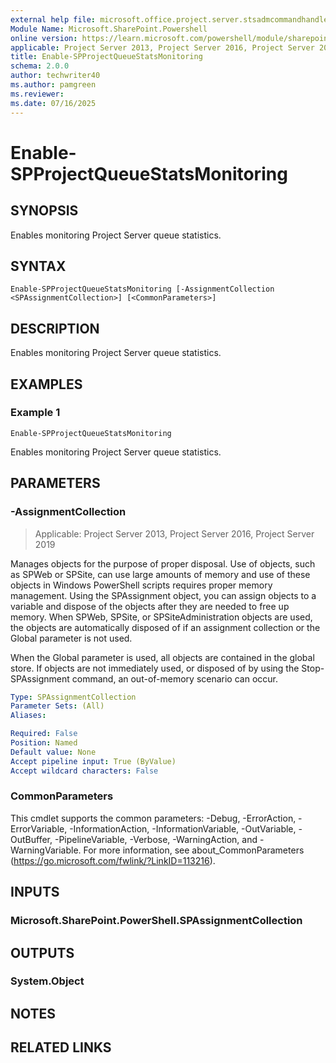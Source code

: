 ```yaml
---
external help file: microsoft.office.project.server.stsadmcommandhandler.dll-help.xml
Module Name: Microsoft.SharePoint.Powershell
online version: https://learn.microsoft.com/powershell/module/sharepoint-server/enable-spprojectqueuestatsmonitoring
applicable: Project Server 2013, Project Server 2016, Project Server 2019
title: Enable-SPProjectQueueStatsMonitoring
schema: 2.0.0
author: techwriter40
ms.author: pamgreen
ms.reviewer:
ms.date: 07/16/2025
---
```


# Enable-SPProjectQueueStatsMonitoring

## SYNOPSIS
Enables monitoring Project Server queue statistics.

## SYNTAX

```
Enable-SPProjectQueueStatsMonitoring [-AssignmentCollection <SPAssignmentCollection>] [<CommonParameters>]
```

## DESCRIPTION
Enables monitoring Project Server queue statistics.

## EXAMPLES

### Example 1
```
Enable-SPProjectQueueStatsMonitoring
```

Enables monitoring Project Server queue statistics.

## PARAMETERS

### -AssignmentCollection

> Applicable: Project Server 2013, Project Server 2016, Project Server 2019

Manages objects for the purpose of proper disposal. Use of objects, such as SPWeb or SPSite, can use large amounts of memory and use of these objects in Windows PowerShell scripts requires proper memory management. Using the SPAssignment object, you can assign objects to a variable and dispose of the objects after they are needed to free up memory. When SPWeb, SPSite, or SPSiteAdministration objects are used, the objects are automatically disposed of if an assignment collection or the Global parameter is not used.

When the Global parameter is used, all objects are contained in the global store. If objects are not immediately used, or disposed of by using the Stop-SPAssignment command, an out-of-memory scenario can occur.

```yaml
Type: SPAssignmentCollection
Parameter Sets: (All)
Aliases:

Required: False
Position: Named
Default value: None
Accept pipeline input: True (ByValue)
Accept wildcard characters: False
```

### CommonParameters
This cmdlet supports the common parameters: -Debug, -ErrorAction, -ErrorVariable, -InformationAction, -InformationVariable, -OutVariable, -OutBuffer, -PipelineVariable, -Verbose, -WarningAction, and -WarningVariable. For more information, see about_CommonParameters (https://go.microsoft.com/fwlink/?LinkID=113216).

## INPUTS

### Microsoft.SharePoint.PowerShell.SPAssignmentCollection

## OUTPUTS

### System.Object

## NOTES

## RELATED LINKS
